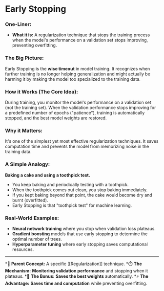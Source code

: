# Early Stopping

### One-Liner:
*   **What it is:** A regularization technique that stops the training process when the model's performance on a validation set stops improving, preventing overfitting.

### The Big Picture:
Early Stopping is the **wise timeout** in model training. It recognizes when further training is no longer helping generalization and might actually be harming it by making the model too specialized to the training data.

### How it Works (The Core Idea):
During training, you monitor the model's performance on a validation set (not the training set). When the validation performance stops improving for a predefined number of epochs ("patience"), training is automatically stopped, and the best model weights are restored.

### Why it Matters:
It's one of the simplest yet most effective regularization techniques. It saves computation time and prevents the model from memorizing noise in the training data.

### A Simple Analogy:
**Baking a cake and using a toothpick test.**
*   You keep baking and periodically testing with a toothpick.
*   When the toothpick comes out clean, you stop baking immediately.
*   If you kept baking beyond that point, the cake would become dry and burnt (overfitted).
*   Early Stopping is that "toothpick test" for machine learning.

### Real-World Examples:
*   **Neural network training** where you stop when validation loss plateaus.
*   **Gradient boosting** models that use early stopping to determine the optimal number of trees.
*   **Hyperparameter tuning** where early stopping saves computational resources.

---
*🌳 **Parent Concept:** A specific [[Regularization]] technique.
*⏱️ **The Mechanism:** **Monitoring validation performance** and stopping when it plateaus.
*💾 **The Bonus:** **Saves the best weights** automatically.
*⚡ **The Advantage:** **Saves time and computation** while preventing overfitting.
